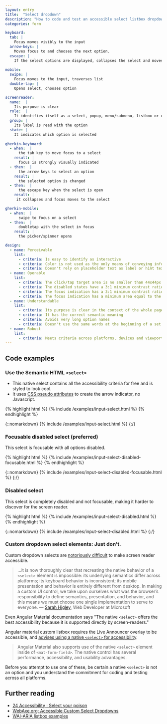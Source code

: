 ```yaml
---
layout: entry
title:  "Select dropdown"
description: "How to code and test an accessible select listbox dropdown for the Web"
categories: form

keyboard:
  tab: |
    Focus moves visibly to the input
  arrow-keys: |
    Moves focus to and chooses the next option. 
  escape: |
    If the select options are displayed, collapses the select and moves focus to the select.
     
mobile:
  swipe: |
    Focus moves to the input, traverses list
  double-tap: |
    Opens select, chooses option

screenreader:
  name:  |
    Its purpose is clear
  role:  |
    It identifies itself as a select, popup, menu/submenu, listbox or combobox
  group: |
    Its label is read with the option
  state: |
    It indicates which option is selected 
    
gherkin-keyboard: 
  - when:  |
      the tab key to move focus to a select
    result: |
      focus is strongly visually indicated
  - then:  |
      the arrow keys to select an option
    result: |
      the selected option is changed
  - then:  |
      the escape key when the select is open 
    result: |
     it collapses and focus moves to the select

gherkin-mobile:
  - when:  |
      swipe to focus on a select
  - then:  |
      doubletap with the select in focus
    result: |
      the picker/spinner opens

design:
  - name: Perceivable
    list:
      - criteria: Is easy to identify as interactive
      - criteria: Color is not used as the only means of conveying information (error, success, etc)
      - criteria: Doesn't rely on placeholder text as label or hint text
  - name: Operable
    list:
      - criteria: The click/tap target area is no smaller than 44x44px
      - criteria: The disabled states have a 3:1 minimum contrast ratio against default
      - criteria: The focus indication has a 3:1 minimum contrast ratio against adjacent elements
      - criteria: The focus indication has a minimum area equal to the width of the element and 2px in height
  - name: Understandable
    list:
      - criteria: Its purpose is clear in the context of the whole page
      - criteria: It has the correct semantic meaning
      - criteria: Avoids very long option names
      - criteria: Doesn't use the same words at the beginning of a set of options
  - name: Robust
    list:
      - criteria: Meets criteria across platforms, devices and viewports
---
```


## Code examples

### Use the Semantic HTML `<select>`

- This native select contains all the accessibility criteria for free and is styled to look cool.
- It uses [CSS pseudo attributes](https://github.com/tmobile/magentaA11y/blob/main/_sass/modules/_input-select.scss) to create the arrow indicator, no Javascript.


{% highlight html %}
{% include /examples/input-select.html %}
{% endhighlight %}

{::nomarkdown}
<example>
{% include /examples/input-select.html %}
</example>
{:/}

### Focusable disabled select (preferred)

This select is focusable with all options disabled.

{% highlight html %}
{% include /examples/input-select-disabled-focusable.html %}
{% endhighlight %}

{::nomarkdown}
<example>
{% include /examples/input-select-disabled-focusable.html %}
</example>
{:/}


### Disabled select

This select is completely disabled and not focusable, making it harder to discover for the screen reader.

{% highlight html %}
{% include /examples/input-select-disabled.html %}
{% endhighlight %}

{::nomarkdown}
<example>
{% include /examples/input-select-disabled.html %}
</example>
{:/}

### Custom dropdown select elements: Just don't.

Custom dropdown selects are [notoriously difficult](https://www.24a11y.com/2019/select-your-poison/) to make screen reader accessible. 

> …it is now thoroughly clear that recreating the native behavior of a `<select>` element is impossible: its underlying semantics differ across platforms; its keyboard behavior is inconsistent; its mobile presentation and behavior is entirely different from desktop. In making a custom UI control, we take upon ourselves what was the browser’s responsibility to define semantics, presentation, and behavior, and this means we must choose one single implementation to serve to everyone.
> — [Sarah Higley](https://www.24a11y.com/2019/select-your-poison/), Web Developer at Microsoft

Even Angular Material documentation says "The native `<select>` offers the best accessibility because it is supported directly by screen-readers."

Angular material custom listbox requires the Live Announcer overlay to be accessible, and [advises using a native `<select>` for accessibility](https://material.angular.io/components/select/overview).

> Angular Material also supports use of the native `<select>` element inside of `<mat-form-field>`. The native control has several performance, accessibility, and usability advantages.

Before you attempt to use one of these, be certain a native `<select>` is not an option and you understand the commitment for coding and testing across all platforms.

## Further reading

- [24 Accessibility : Select your poison](https://www.24a11y.com/2019/select-your-poison/)
- [WebAxe.org: Accessible Custom Select Dropdowns](https://www.webaxe.org/accessible-custom-select-dropdowns/)
- [WAI-ARIA listbox examples](https://www.w3.org/TR/2021/NOTE-wai-aria-practices-1.2-20211129/examples/combobox/combobox-select-only.html)